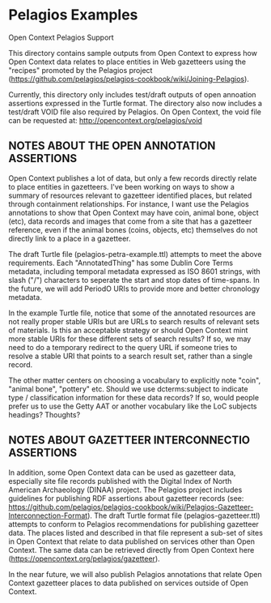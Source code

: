 Pelagios Examples
===============

Open Context Pelagios Support

This directory contains sample outputs from Open Context to express how Open Context data
relates to place entities in Web gazetteers using the "recipes" promoted by the Pelagios
project (https://github.com/pelagios/pelagios-cookbook/wiki/Joining-Pelagios).

Currently, this directory only includes test/draft outputs of open annoation assertions expressed in the Turtle format. The directory also now includes a test/draft VOID file also required by Pelagios. On Open Context, the void file can be requested at:
http://opencontext.org/pelagios/void


NOTES ABOUT THE OPEN ANNOTATION ASSERTIONS
------------------------------------------
Open Context publishes a lot of data, but only a few records directly relate to place entities in gazetteers. I've been working on ways to show a summary of resources relevant to gazetteer identified places, but related through containment relationships. For instance, I want use the Pelagios annotations to show that Open Context may have coin, animal bone, object (etc), data records and images that come from a site that has a gazetteer reference, even if the animal bones (coins, objects, etc) themselves do not directly link to a place in a gazetteer.

The draft Turtle file (pelagios-petra-example.ttl) attempts to meet the above requirements. Each "AnnotatedThing" has some Dublin Core Terms metadata, including temporal metadata expressed as ISO 8601 strings, with slash ("/") characters to seperate the start and stop dates of time-spans. In the future, we will add PeriodO URIs to provide more and better chronology metadata.

In the example Turtle file, notice that some of the annotated resources are not really proper stable URIs but are URLs to search results of relevant sets of materials. Is this an acceptable strategy or should Open Context mint more stable URIs for these different sets of search results? If so, we may need to do a temporary redirect to the query URL if someone tries to resolve a stable URI that points to a search result set, rather than a single record.

The other matter centers on choosing a vocabulary to explicitly note "coin", "animal bone", "pottery" etc. Should we use dcterms:subject to indicate type / classification information for these data records? If so, would people prefer us to use the Getty AAT or another vocabulary like the LoC subjects headings? Thoughts?


NOTES ABOUT GAZETTEER INTERCONNECTIO ASSERTIONS
-----------------------------------------------
In addition, some Open Context data can be used as gazetteer data, especially site file records published
with the Digital Index of North American Archaeology (DINAA) project. The Pelagios project includes guidelines for publishing RDF assertions about gazetteer records (see: https://github.com/pelagios/pelagios-cookbook/wiki/Pelagios-Gazetteer-Interconnection-Format). The draft Turtle format file (pelagios-gazetteer.ttl) attempts to conform to Pelagios recommendations for publishing gazetteer data. The places listed and described in that file represent a sub-set of sites in Open Context that relate to data published on services other than Open Context. The same data can be retrieved directly from Open Context here (https://opencontext.org/pelagios/gazetteer).

In the near future, we will also publish Pelagios annotations that relate Open Context gazetteer places to data published on services outside of Open Context.
